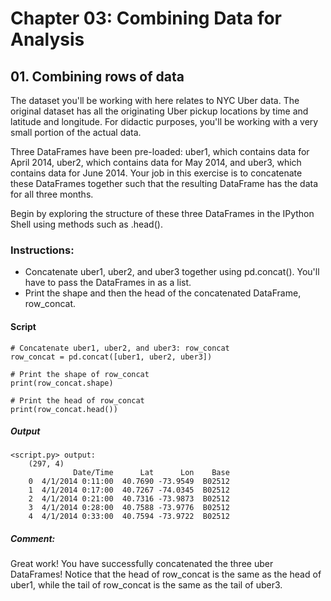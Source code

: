 # Chapter 03: Combining Data for Analysis

## 01. Combining rows of data
The dataset you'll be working with here relates to NYC Uber data. The original dataset has all the originating Uber pickup locations by time and latitude and longitude. For didactic purposes, you'll be working with a very small portion of the actual data.

Three DataFrames have been pre-loaded: uber1, which contains data for April 2014, uber2, which contains data for May 2014, and uber3, which contains data for June 2014. Your job in this exercise is to concatenate these DataFrames together such that the resulting DataFrame has the data for all three months.

Begin by exploring the structure of these three DataFrames in the IPython Shell using methods such as .head().

### Instructions:
* Concatenate uber1, uber2, and uber3 together using pd.concat(). You'll have to pass the DataFrames in as a list.
* Print the shape and then the head of the concatenated DataFrame, row_concat.

#### Script
```
# Concatenate uber1, uber2, and uber3: row_concat
row_concat = pd.concat([uber1, uber2, uber3])

# Print the shape of row_concat
print(row_concat.shape)

# Print the head of row_concat
print(row_concat.head())
```
##### Output
```
<script.py> output:
    (297, 4)
              Date/Time      Lat      Lon    Base
    0  4/1/2014 0:11:00  40.7690 -73.9549  B02512
    1  4/1/2014 0:17:00  40.7267 -74.0345  B02512
    2  4/1/2014 0:21:00  40.7316 -73.9873  B02512
    3  4/1/2014 0:28:00  40.7588 -73.9776  B02512
    4  4/1/2014 0:33:00  40.7594 -73.9722  B02512
```

##### Comment:
Great work! You have successfully concatenated the three uber DataFrames! Notice that the head of row_concat is the same as the head of uber1, while the tail of row_concat is the same as the tail of uber3.
